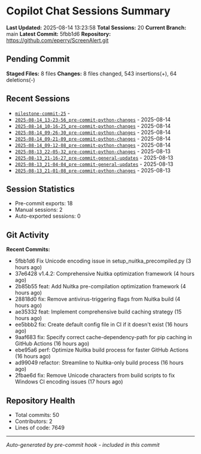 # Copilot Chat Sessions Summary

**Last Updated:** 2025-08-14 13:23:58
**Total Sessions:** 20
**Current Branch:** main
**Latest Commit:** 5fbb1d6
**Repository:** https://github.com/eperry/ScreenAlert.git

## Pending Commit

**Staged Files:** 8 files
**Changes:**  8 files changed, 543 insertions(+), 64 deletions(-)

## Recent Sessions

- [`milestone-commit-25`](C:/Users/Ed/OneDrive/Documents/Development/ScreenAlert/docs/copilot-chats/milestone-commit-25.md) - 
- [`2025-08-14_13-23-56_pre-commit-python-changes`](C:/Users/Ed/OneDrive/Documents/Development/ScreenAlert/docs/copilot-chats/2025-08-14_13-23-56_pre-commit-python-changes.md) - 2025-08-14
- [`2025-08-14_10-16-25_pre-commit-python-changes`](C:/Users/Ed/OneDrive/Documents/Development/ScreenAlert/docs/copilot-chats/2025-08-14_10-16-25_pre-commit-python-changes.md) - 2025-08-14
- [`2025-08-14_09-26-30_pre-commit-python-changes`](C:/Users/Ed/OneDrive/Documents/Development/ScreenAlert/docs/copilot-chats/2025-08-14_09-26-30_pre-commit-python-changes.md) - 2025-08-14
- [`2025-08-14_09-21-09_pre-commit-python-changes`](C:/Users/Ed/OneDrive/Documents/Development/ScreenAlert/docs/copilot-chats/2025-08-14_09-21-09_pre-commit-python-changes.md) - 2025-08-14
- [`2025-08-14_09-12-08_pre-commit-python-changes`](C:/Users/Ed/OneDrive/Documents/Development/ScreenAlert/docs/copilot-chats/2025-08-14_09-12-08_pre-commit-python-changes.md) - 2025-08-14
- [`2025-08-13_22-05-32_pre-commit-python-changes`](C:/Users/Ed/OneDrive/Documents/Development/ScreenAlert/docs/copilot-chats/2025-08-13_22-05-32_pre-commit-python-changes.md) - 2025-08-13
- [`2025-08-13_21-16-27_pre-commit-general-updates`](C:/Users/Ed/OneDrive/Documents/Development/ScreenAlert/docs/copilot-chats/2025-08-13_21-16-27_pre-commit-general-updates.md) - 2025-08-13
- [`2025-08-13_21-04-04_pre-commit-general-updates`](C:/Users/Ed/OneDrive/Documents/Development/ScreenAlert/docs/copilot-chats/2025-08-13_21-04-04_pre-commit-general-updates.md) - 2025-08-13
- [`2025-08-13_21-01-08_pre-commit-python-changes`](C:/Users/Ed/OneDrive/Documents/Development/ScreenAlert/docs/copilot-chats/2025-08-13_21-01-08_pre-commit-python-changes.md) - 2025-08-13

## Session Statistics

- Pre-commit exports: 18
- Manual sessions: 2
- Auto-exported sessions: 0

## Git Activity

**Recent Commits:**
- 5fbb1d6 Fix Unicode encoding issue in setup_nuitka_precompiled.py (3 hours ago)
- 37e6428 v1.4.2: Comprehensive Nuitka optimization framework (4 hours ago)
- 2b85b55 feat: Add Nuitka pre-compilation optimization framework (4 hours ago)
- 28818d0 fix: Remove antivirus-triggering flags from Nuitka build (4 hours ago)
- ae35332 feat: Implement comprehensive build caching strategy (15 hours ago)
- ee5bbb2 fix: Create default config file in CI if it doesn't exist (16 hours ago)
- 9aaf683 fix: Specify correct cache-dependency-path for pip caching in GitHub Actions (16 hours ago)
- ebe95a6 perf: Optimize Nuitka build process for faster GitHub Actions (16 hours ago)
- ad99049 refactor: Streamline to Nuitka-only build process (16 hours ago)
- 2fbae6d fix: Remove Unicode characters from build scripts to fix Windows CI encoding issues (17 hours ago)

## Repository Health

- Total commits: 50
- Contributors: 2
- Lines of code: 7649

---
*Auto-generated by pre-commit hook - included in this commit*
